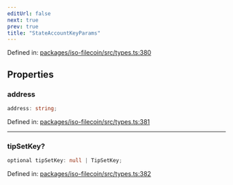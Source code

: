 ```yaml
---
editUrl: false
next: true
prev: true
title: "StateAccountKeyParams"
---
```


Defined in: [packages/iso-filecoin/src/types.ts:380](https://github.com/hugomrdias/filecoin/blob/785c3411e0df74cabd3b2718e9d4a52c466ba914/packages/iso-filecoin/src/types.ts#L380)

## Properties

### address

```ts
address: string;
```

Defined in: [packages/iso-filecoin/src/types.ts:381](https://github.com/hugomrdias/filecoin/blob/785c3411e0df74cabd3b2718e9d4a52c466ba914/packages/iso-filecoin/src/types.ts#L381)

***

### tipSetKey?

```ts
optional tipSetKey: null | TipSetKey;
```

Defined in: [packages/iso-filecoin/src/types.ts:382](https://github.com/hugomrdias/filecoin/blob/785c3411e0df74cabd3b2718e9d4a52c466ba914/packages/iso-filecoin/src/types.ts#L382)
